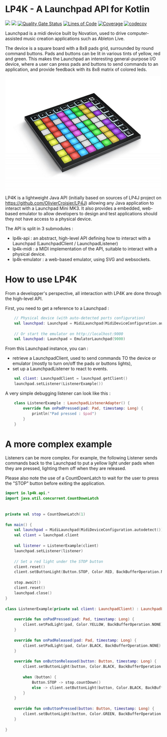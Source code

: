LP4K - A Launchpad API for Kotlin
====
![](https://github.com/vrudas/lp4k/workflows/build/badge.svg)
![](https://github.com/vrudas/lp4k/workflows/sonarqube/badge.svg)
[![Quality Gate Status](https://sonarcloud.io/api/project_badges/measure?project=vrudas_lp4k&metric=alert_status)](https://sonarcloud.io/dashboard?id=vrudas_lp4k)
[![Lines of Code](https://sonarcloud.io/api/project_badges/measure?project=vrudas_lp4k&metric=ncloc)](https://sonarcloud.io/dashboard?id=vrudas_lp4k)
[![Coverage](https://sonarcloud.io/api/project_badges/measure?project=vrudas_lp4k&metric=coverage)](https://sonarcloud.io/dashboard?id=vrudas_lp4k)
[![codecov](https://codecov.io/gh/vrudas/lp4k/branch/master/graph/badge.svg)](https://codecov.io/gh/vrudas/lp4k)

Launchpad is a midi device built by Novation, used to drive computer-assisted music creation applications such as Ableton Live.

The device is a square board with a 8x8 pads grid, surrounded by round command buttons. Pads and buttons can be lit in various tints of yellow, red and green.
This makes the Launchpad an interesting general-purpose I/O device, where a user can press pads and buttons to send commands to an application, and provide feedback with its 8x8 matrix of colored leds.

![Launchpad](launchpad.jpg)

LP4K is a lightweight Java API (initially based on sources of LP4J project on https://github.com/OlivierCroisier/LP4J) allowing any Java application to interact with a Launchpad Mini MK3.
It also provides a embedded, web-based emulator to allow developers to design and test applications should they not have access to a physical device.

The API is split in 3 submodules :
- lp4k-api : an abstract, high-level API defining how to interact with a Launchpad (LaunchpadClient / LaunchpadListener)
- lp4k-midi : a MIDI implementation of the API, suitable to interact with a physical device.
- lp4k-emulator : a web-based emulator, using SVG and websockets.

How to use LP4K
====

From a developper's perspective, all interaction with LP4K are done through the high-level API.

First, you need to get a reference to a Launchpad :

```kotlin
    // Physical device (with auto-detected ports configuration)
    val launchpad: Launchpad = MidiLaunchpad(MidiDeviceConfiguration.autodetect())

    // Or start the emulator on http://localhost:9000
    val launchpad: Launchpad = EmulatorLaunchpad(9000)
```

From this Launchpad instance, you can :
- retrieve a LaunchpadClient, used to send commands TO the device or emulator (mostly to turn on/off the pads or buttons lights),
- set up a LaunchpadListener to react to events.

```kotlin
    val client: LaunchpadClient = launchpad.getClient()
    launchpad.setListener(ListenerExample())
```

A very simple debugging listener can look like this :

```kotlin
    class ListenerExample : LaunchpadListenerAdapter() {
        override fun onPadPressed(pad: Pad, timestamp: Long) {
            println("Pad pressed : $pad")
        }
    }
```

A more complex example
====

Listeners can be more complex.
For example, the following Listener sends commands back to the Launchpad to put a yellow light under pads when they are pressed, lighting them off when they are released.

Please also note the use of a CountDownLatch to wait for the user to press the "STOP" button before exiting the application.

```kotlin
import io.lp4k.api.*
import java.util.concurrent.CountDownLatch


private val stop = CountDownLatch(1)

fun main() {
    val launchpad = MidiLaunchpad(MidiDeviceConfiguration.autodetect())
    val client = launchpad.client

    val listener = ListenerExample(client)
    launchpad.setListener(listener)

    // Set a red light under the STOP button
    client.reset()
    client.setButtonLight(Button.STOP, Color.RED, BackBufferOperation.NONE)

    stop.await()
    client.reset()
    launchpad.close()
}

class ListenerExample(private val client: LaunchpadClient) : LaunchpadListenerAdapter() {

    override fun onPadPressed(pad: Pad, timestamp: Long) {
        client.setPadLight(pad, Color.YELLOW, BackBufferOperation.NONE)
    }

    override fun onPadReleased(pad: Pad, timestamp: Long) {
        client.setPadLight(pad, Color.BLACK, BackBufferOperation.NONE)
    }

    override fun onButtonReleased(button: Button, timestamp: Long) {
        client.setButtonLight(button, Color.BLACK, BackBufferOperation.NONE)

        when (button) {
            Button.STOP -> stop.countDown()
            else -> client.setButtonLight(button, Color.BLACK, BackBufferOperation.NONE)
        }
    }

    override fun onButtonPressed(button: Button, timestamp: Long) {
        client.setButtonLight(button, Color.GREEN, BackBufferOperation.NONE)
    }

}
```

